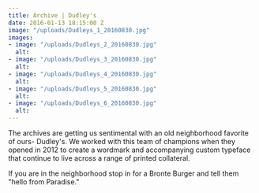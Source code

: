 ```yaml
---
title: Archive | Dudley's
date: 2016-01-13 18:15:00 Z
image: "/uploads/Dudleys_1_20160830.jpg"
images:
- image: "/uploads/Dudleys_2_20160830.jpg"
  alt: 
- image: "/uploads/Dudleys_3_20160830.jpg"
  alt: 
- image: "/uploads/Dudleys_4_20160830.jpg"
  alt: 
- image: "/uploads/Dudleys_5_20160830.jpg"
  alt: 
- image: "/uploads/Dudleys_6_20160830.jpg"
  alt: 
---
```


The archives are getting us sentimental with an old neighborhood favorite of ours- Dudley's. We worked with this team of champions when they opened in 2012 to create a wordmark and accompanying custom typeface that continue to live across a range of printed collateral.

If you are in the neighborhood stop in for a Bronte Burger and tell them "hello from Paradise."